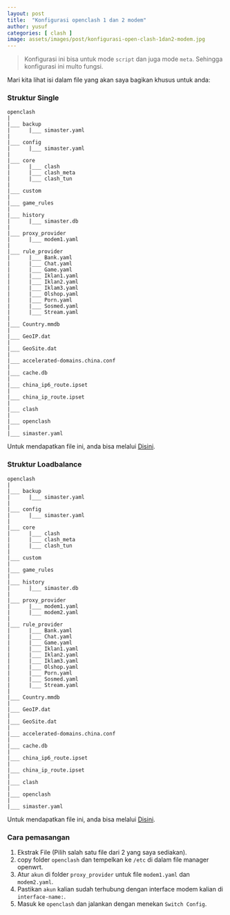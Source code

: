 ```yaml
---
layout: post
title:  "Konfigurasi openclash 1 dan 2 modem"
author: yusuf
categories: [ clash ]
image: assets/images/post/konfigurasi-open-clash-1dan2-modem.jpg
---
```


> Konfigurasi ini bisa untuk mode `script` dan juga mode `meta`. Sehingga konfigurasi ini multo fungsi.

Mari kita lihat isi dalam file yang akan saya bagikan khusus untuk anda:

### Struktur Single

```
openclash
|
|___ backup
|      |___ simaster.yaml
|
|___ config
|      |___ simaster.yaml
|
|___ core
|      |___ clash
|      |___ clash_meta
|      |___ clash_tun
|
|___ custom
|
|___ game_rules
|
|___ history
|      |___ simaster.db
|
|___ proxy_provider
|      |___ modem1.yaml
|
|___ rule_provider
|      |___ Bank.yaml
|      |___ Chat.yaml
|      |___ Game.yaml
|      |___ Iklan1.yaml
|      |___ Iklan2.yaml
|      |___ Iklam3.yaml
|      |___ Olshop.yaml
|      |___ Porn.yaml
|      |___ Sosmed.yaml
|      |___ Stream.yaml
|
|___ Country.mmdb
|
|___ GeoIP.dat
|
|___ GeoSite.dat
|
|___ accelerated-domains.china.conf
|
|___ cache.db
|
|___ china_ip6_route.ipset
|
|___ china_ip_route.ipset
|
|___ clash
|
|___ openclash
|
|___ simaster.yaml
```

Untuk mendapatkan file ini, anda bisa melalui [Disini](https://github.com/yusuftutorial/openclash/raw/master/Simaster-Backup-20Mei2024.tar.gz).

### Struktur Loadbalance

```
openclash
|
|___ backup
|      |___ simaster.yaml
|
|___ config
|      |___ simaster.yaml
|
|___ core
|      |___ clash
|      |___ clash_meta
|      |___ clash_tun
|
|___ custom
|
|___ game_rules
|
|___ history
|      |___ simaster.db
|
|___ proxy_provider
|      |___ modem1.yaml
|      |___ modem2.yaml
|
|___ rule_provider
|      |___ Bank.yaml
|      |___ Chat.yaml
|      |___ Game.yaml
|      |___ Iklan1.yaml
|      |___ Iklan2.yaml
|      |___ Iklam3.yaml
|      |___ Olshop.yaml
|      |___ Porn.yaml
|      |___ Sosmed.yaml
|      |___ Stream.yaml
|
|___ Country.mmdb
|
|___ GeoIP.dat
|
|___ GeoSite.dat
|
|___ accelerated-domains.china.conf
|
|___ cache.db
|
|___ china_ip6_route.ipset
|
|___ china_ip_route.ipset
|
|___ clash
|
|___ openclash
|
|___ simaster.yaml
```

Untuk mendapatkan file ini, anda bisa melalui [Disini](https://github.com/yusuftutorial/openclash/raw/master/Simaster-Loadbalance-20Mei2024.tar.gz).

### Cara pemasangan

1. Ekstrak File (Pilih salah satu file dari 2 yang saya sediakan).
1. copy folder `openclash` dan tempelkan ke `/etc` di dalam file manager openwrt.
1. Atur `akun` di folder `proxy_provider` untuk file `modem1.yaml` dan `modem2.yaml`.
1. Pastikan `akun` kalian sudah terhubung dengan interface modem kalian di `interface-name:`.
1. Masuk ke `openclash` dan jalankan dengan menekan `Switch Config`.